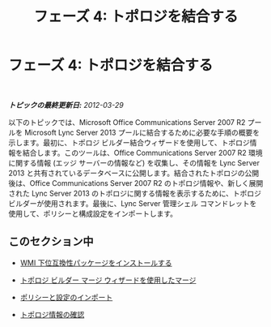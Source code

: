 ﻿---
title: 'フェーズ 4: トポロジを結合する'
TOCTitle: 'フェーズ 4: トポロジを結合する'
ms:assetid: 81eb5bb2-1fd7-4611-a2aa-eb2393c8abc9
ms:mtpsurl: https://technet.microsoft.com/ja-jp/library/JJ205044(v=OCS.15)
ms:contentKeyID: 48272720
ms.date: 05/19/2016
mtps_version: v=OCS.15
ms.translationtype: HT
---

# フェーズ 4: トポロジを結合する

 

_**トピックの最終更新日:** 2012-03-29_

以下のトピックでは、Microsoft Office Communications Server 2007 R2 プールを Microsoft Lync Server 2013 プールに結合するために必要な手順の概要を示します。最初に、トポロジ ビルダー結合ウィザードを使用して、トポロジ情報を結合します。このツールは、Office Communications Server 2007 R2 環境に関する情報 (エッジ サーバーの情報など) を収集し、その情報を Lync Server 2013 と共有されているデータベースに公開します。結合されたトポロジの公開後は、Office Communications Server 2007 R2 のトポロジ情報や、新しく展開された Lync Server 2013 のトポロジに関する情報を表示するために、トポロジ ビルダーが使用されます。最後に、Lync Server 管理シェル コマンドレットを使用して、ポリシーと構成設定をインポートします。

## このセクション中

  - [WMI 下位互換性パッケージをインストールする](install-wmi-backward-compatibility-package.md)

  - [トポロジ ビルダー マージ ウィザードを使用したマージ](merge-using-topology-builder-merge-wizard.md)

  - [ポリシーと設定のインポート](import-policies-and-settings.md)

  - [トポロジ情報の確認](verify-topology-information.md)

